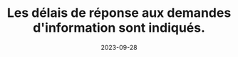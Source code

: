 ---
N: '103'
Rubrique: Identification et contact
title: Les délais de réponse aux demandes d'information sont indiqués. 
detail: Les délais de réponse aux demandes d'information sont indiqués. 
abstract: 
categories: [" Identification et contact"]
agrege: O4103-E017
opquast: '4 103'
indiceebook: '17'
description: "Règle n° 017"
weight:  017
actif: '1'
layout: rules
date: 2023-09-28
tags: ["", ""]
objectif: ["", ""]
Meo: [""]
Controle: ""
Author: ["Opquast"]
steps: ["", ""]
---